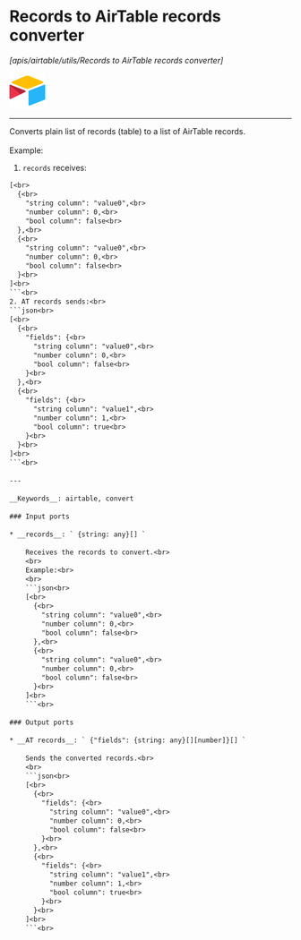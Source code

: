 # Records to AirTable records converter

_[apis/airtable/utils/Records to AirTable records converter]_

![icon](</assets/icons/5555939f-919c-41f8-847e-4b71cd64b2df.png>)

---

Converts plain list of records (table) to a list of AirTable records.<br>
<br>
Example:<br>
1. `records` receives:<br>
```json<br>
[<br>
  {<br>
    "string column": "value0",<br>
    "number column": 0,<br>
    "bool column": false<br>
  },<br>
  {<br>
    "string column": "value0",<br>
    "number column": 0,<br>
    "bool column": false<br>
  }<br>
]<br>
```<br>
2. AT records sends:<br>
```json<br>
[<br>
  {<br>
    "fields": {<br>
      "string column": "value0",<br>
      "number column": 0,<br>
      "bool column": false<br>
    }<br>
  },<br>
  {<br>
    "fields": {<br>
      "string column": "value1",<br>
      "number column": 1,<br>
      "bool column": true<br>
    }<br>
  }<br>
]<br>
```<br>

---

__Keywords__: airtable, convert

### Input ports

* __records__: ` {string: any}[] `

    Receives the records to convert.<br>
    <br>
    Example:<br>
    <br>
    ```json<br>
    [<br>
      {<br>
        "string column": "value0",<br>
        "number column": 0,<br>
        "bool column": false<br>
      },<br>
      {<br>
        "string column": "value0",<br>
        "number column": 0,<br>
        "bool column": false<br>
      }<br>
    ]<br>
    ```<br>

### Output ports

* __AT records__: ` {"fields": {string: any}[][number]}[] `

    Sends the converted records.<br>
    <br>
    ```json<br>
    [<br>
      {<br>
        "fields": {<br>
          "string column": "value0",<br>
          "number column": 0,<br>
          "bool column": false<br>
        }<br>
      },<br>
      {<br>
        "fields": {<br>
          "string column": "value1",<br>
          "number column": 1,<br>
          "bool column": true<br>
        }<br>
      }<br>
    ]<br>
    ```<br>

